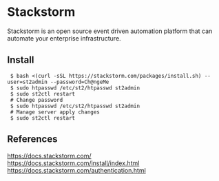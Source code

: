 Stackstorm
=====

Stackstorm is an open source event driven automation platform that can automate your enterprise infrastructure. 

Install
-------

     $ bash <(curl -sSL https://stackstorm.com/packages/install.sh) --user=st2admin --password=Ch@ngeMe  
     $ sudo htpasswd /etc/st2/htpasswd st2admin 
     $ sudo st2ctl restart 
     # Change password
     $ sudo htpasswd /etc/st2/htpasswd st2admin
     # Manage server apply changes
     $ sudo st2ctl restart
  
  
References
----------

https://docs.stackstorm.com/
https://docs.stackstorm.com/install/index.html 
https://docs.stackstorm.com/authentication.html 

